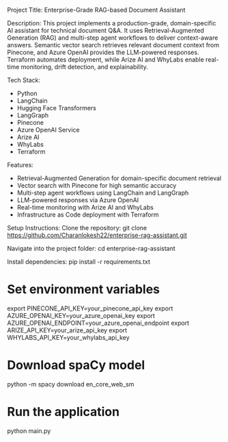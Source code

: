 Project Title: Enterprise-Grade RAG-based Document Assistant

Description:
This project implements a production-grade, domain-specific AI assistant for technical document Q&A. It uses Retrieval-Augmented Generation (RAG) and multi-step agent workflows to deliver context-aware answers. Semantic vector search retrieves relevant document context from Pinecone, and Azure OpenAI provides the LLM-powered responses. Terraform automates deployment, while Arize AI and WhyLabs enable real-time monitoring, drift detection, and explainability.

Tech Stack:
- Python
- LangChain
- Hugging Face Transformers
- LangGraph
- Pinecone
- Azure OpenAI Service
- Arize AI
- WhyLabs
- Terraform

Features:
- Retrieval-Augmented Generation for domain-specific document retrieval
- Vector search with Pinecone for high semantic accuracy
- Multi-step agent workflows using LangChain and LangGraph
- LLM-powered responses via Azure OpenAI
- Real-time monitoring with Arize AI and WhyLabs
- Infrastructure as Code deployment with Terraform

Setup Instructions:
Clone the repository:
git clone https://github.com/Charanlokesh22/enterprise-rag-assistant.git

Navigate into the project folder:
cd enterprise-rag-assistant

Install dependencies:
pip install -r requirements.txt

# Set environment variables
export PINECONE_API_KEY=your_pinecone_api_key
export AZURE_OPENAI_KEY=your_azure_openai_key
export AZURE_OPENAI_ENDPOINT=your_azure_openai_endpoint
export ARIZE_API_KEY=your_arize_api_key
export WHYLABS_API_KEY=your_whylabs_api_key


# Download spaCy model
python -m spacy download en_core_web_sm

# Run the application
python main.py

